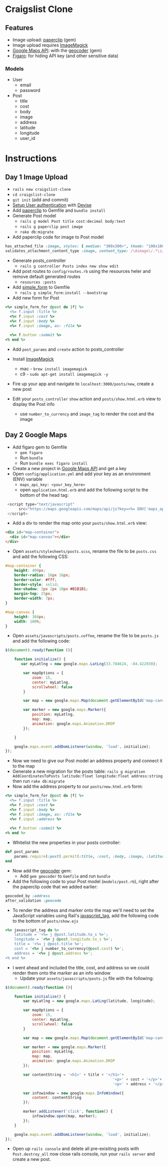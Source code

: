 # Craigslist Clone

## Features
- Image upload: [paperclip](https://github.com/thoughtbot/paperclip) (gem)
- Image upload requires [ImageMagick](https://github.com/thoughtbot/paperclip#image-processor)
- [Google Maps API](https://developers.google.com/maps/web/): with the [geocoder](https://github.com/alexreisner/geocoder) (gem)
- [Figaro](https://github.com/laserlemon/figaro): for hiding API key (and other sensitive data)

### Models
- User
	- email
	- password 
- Post
	- title
	- cost
	- body
	- image
	- address
	- latitude
	- longitude
	- user_id
	
# Instructions
## Day 1 Image Upload
- `rails new craigslist-clone`
- `cd craigslist-clone`
- `git init` (add and commit)
- [Setup User authentication](http://guides.railsgirls.com/devise) with [Devise](https://github.com/plataformatec/devise)
- Add [paperclip](https://github.com/thoughtbot/paperclip#installation) to Gemfile and `bundle install`
- Generate Post model
	- `rails g model Post title cost:decimal body:text`
	- `rails g paperclip post image`
	- `rake db:migrate`
- Add paperclip code for image to Post model

```ruby
has_attached_file :image, styles: { medium: "300x300>", thumb: "100x100>" }, default_url: "/images/:style/missing.png"
validates_attachment_content_type :image, content_type: /\Aimage\/.*\z/
``` 
- Generate posts_controller
	- `rails g controller Posts index new show edit`
- Add post routes to `config/routes.rb` using the resources heler and remove default generated routes
	- `resources :posts`
- Add [simple_form](https://github.com/plataformatec/simple_form) to Gemfile
	- `rails g simple_form:install --bootstrap`
- Add new form for Post

```ruby
<%= simple_form_for @post do |f| %>
  <%= f.input :title %>
  <%= f.input :cost %>
  <%= f.input :body %>
  <%= f.input :image, as: :file %>
  
  <%= f.button :submit %>
<% end %>
``` 

- Add `post_params` and `create` action to posts_controller

- Install [ImageMagick](https://github.com/thoughtbot/paperclip#image-processor)
	- mac - `brew install imagemagick`
	- c9 - `sudo apt-get install imagemagick -y`
- Fire up your app and navigate to `localhost:3000/posts/new`, create a new post
- Edit your `posts_controller` `show` action and `posts/show.html.erb` view to display the Post info
	- use `number_to_currency` and `image_tag` to render the cost and the image
	
## Day 2 Google Maps
- Add figaro gem to Gemfile
	- `gem figaro`
	- Run `bundle`
	- Run `bundle exec figaro install`
- Create a new project in [Google Maps API](https://developers.google.com/maps/web/) and get a key
- Open `config/application.yml` and add your key as an environment (ENV) variable
	- `maps_api_key: <your_key_here>`
	- open `application.html.erb` and add the following script to the bottom of the head tag:
	
```js
 <script type="text/javascript"
      src="https://maps.googleapis.com/maps/api/js?key=<%= ENV['maps_api_key'] %>">
 </script>
```

- Add a div to render the map onto your `posts/show.html.erb` view:

```html
<div id="map-container">
  <div id="map-canvas"></div>
</div>
```

- Open `assets/stylesheets/posts.scss`, rename the file to be `posts.css` and add the following CSS:
```css
#map-container {
	height: 400px;
	border-radius: 16px 16px;
	border-color: #fff;
	border-style: solid;
	box-shadow: 2px 2px 10px #B1B1B1;
	margin-top: 25px;
	border-width: 7px;
}

#map-canvas {
	height: 384px;
	width: 100%;
}
```
- Open `assets/javascripts/posts.coffee`, rename the file to be `posts.js` and add the following code:
```js
$(document).ready(function (){

	function initialize() {
	   var myLatlng = new google.maps.LatLng(33.784624, -84.422030);

		var mapOptions = {
			zoom: 15,
			center: myLatlng,
			scrollwheel: false    
		}

		var map = new google.maps.Map(document.getElementById('map-canvas'), mapOptions);

		var marker = new google.maps.Marker({
			position: myLatlng,
			map: map,
			animation: google.maps.Animation.DROP
		});

	}

	google.maps.event.addDomListener(window, 'load', initialize);
});
```
- Now we need to give our Post model an address property and connect it to the map
- Generate a new migration for the posts table: `rails g migration AddCoordinatesToPosts latitude:float longitude:float address:string` then run `rake db:migrate`
- Now add the address property to our `posts/new.html.erb` form:
```ruby
<%= simple_form_for @post do |f| %>
  <%= f.input :title %>
  <%= f.input :cost %>
  <%= f.input :body %>
  <%= f.input :image, as: :file %>
  <%= f.input :address %>  
  
  <%= f.button :submit %>
<% end %>
```
- Whitelist the new properties in your posts controller:
```ruby
def post_params
	params.require(:post).permit(:title, :cost, :body, :image, :latitude, :longitude, :address)
end
```
- Now add the [geocoder](https://github.com/alexreisner/geocoder) gem:
    - Add `gem geocoder` to `Gemfile` and run `bundle`
- Add the following code to your Post model (`models/post.rb`), right after the paperclip code that we added earlier:
```ruby
geocoded_by :address
after_validation :geocode
```
- To render the address and marker onto the map we'll need to set the JavaScript variables using Rail's [javascript_tag](http://api.rubyonrails.org/classes/ActionView/Helpers/JavaScriptHelper.html#method-i-javascript_tag), add the following code to the bottom of `posts/show.ejs`
```ruby
<%= javascript_tag do %>
	latitude = '<%= j @post.latitude.to_s %>';
	longitude = '<%= j @post.longitude.to_s %>';
	title = '<%= j @post.title %>';
	cost = '<%= j number_to_currency(@post.cost) %>';
	address = '<%= j @post.address %>';
<% end %>
```
- I went ahead and included the title, cost, and address so we could render them onto the marker as an info window
    - Update your `assets/javascripts/posts.js` file with the following:
```js
$(document).ready(function (){

	function initialize() {
		var myLatlng = new google.maps.LatLng(latitude, longitude);

		var mapOptions = {
			zoom: 15,
			center: myLatlng,
			scrollwheel: false    
		}

		var map = new google.maps.Map(document.getElementById('map-canvas'), mapOptions);

		var marker = new google.maps.Marker({
			position: myLatlng,
			map: map,
			animation: google.maps.Animation.DROP
		});

		var contentString = '<h1>' + title + '</h1>'+
												'<p>' + cost + '</p>'+
												'<p>' + address + '</p>';

		var infowindow = new google.maps.InfoWindow({
			content: contentString
		});

		marker.addListener('click', function() {
			infowindow.open(map, marker);
		});
	}

	google.maps.event.addDomListener(window, 'load', initialize);
});
```
- Open up `rails console` and delete all pre-exisiting posts with `Post.destroy_all` now close rails console, run your `rails server` and create a new post.
